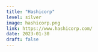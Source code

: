 ```yaml
---
title: "Hashicorp"
level: silver
image: hashicorp.png
link: https://www.hashicorp.com/
date: 2023-01-30
draft: false
---
```



